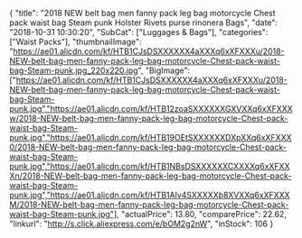 {
	"title": "2018 NEW belt bag men fanny pack leg bag motorcycle Chest pack waist bag Steam punk Holster Rivets purse rinonera Bags",
	"date": "2018-10-31 10:30:20",
	"SubCat": ["Luggages & Bags"],
	"categories": ["Waist Packs"],
	"thumbnailImage": "https://ae01.alicdn.com/kf/HTB1CJsDSXXXXXX4aXXXq6xXFXXXu/2018-NEW-belt-bag-men-fanny-pack-leg-bag-motorcycle-Chest-pack-waist-bag-Steam-punk.jpg_220x220.jpg",
	"BigImage": ["https://ae01.alicdn.com/kf/HTB1CJsDSXXXXXX4aXXXq6xXFXXXu/2018-NEW-belt-bag-men-fanny-pack-leg-bag-motorcycle-Chest-pack-waist-bag-Steam-punk.jpg","https://ae01.alicdn.com/kf/HTB12zoaSXXXXXXGXVXXq6xXFXXXw/2018-NEW-belt-bag-men-fanny-pack-leg-bag-motorcycle-Chest-pack-waist-bag-Steam-punk.jpg","https://ae01.alicdn.com/kf/HTB19OEtSXXXXXXDXpXXq6xXFXXX0/2018-NEW-belt-bag-men-fanny-pack-leg-bag-motorcycle-Chest-pack-waist-bag-Steam-punk.jpg","https://ae01.alicdn.com/kf/HTB1NBsDSXXXXXXCXXXXq6xXFXXXn/2018-NEW-belt-bag-men-fanny-pack-leg-bag-motorcycle-Chest-pack-waist-bag-Steam-punk.jpg","https://ae01.alicdn.com/kf/HTB1Alv4SXXXXXb8XVXXq6xXFXXXM/2018-NEW-belt-bag-men-fanny-pack-leg-bag-motorcycle-Chest-pack-waist-bag-Steam-punk.jpg"],
	"actualPrice": 13.80,
	"comparePrice": 22.62,
	"linkurl": "http://s.click.aliexpress.com/e/bOM2g2nW",
	"inStock": 106
}
